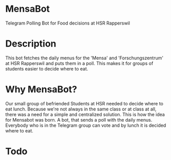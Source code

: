 # MensaBot
Telegram Polling Bot for Food decisions at HSR Rapperswil

<h1>Description</h1>
This bot fetches the daily menus for the 'Mensa' and 'Forschungszentrum' at 
HSR Rapperswil and puts them in a poll. This makes it for groups of students
easier to decide where to eat. 

<h1>Why MensaBot?</h1>
Our small group of befriended Students at HSR needed to decide where to eat
lunch. Because we're not always in the same class or at class at all, there
was a need for a simple and centralized solution. This is how the idea for 
Mensabot was born. A bot, that sends a poll with the daily menus. Everybody
who is in  the Telegram group can vote and by lunch it is decided where to
eat. 


<h1>Todo</h1>

